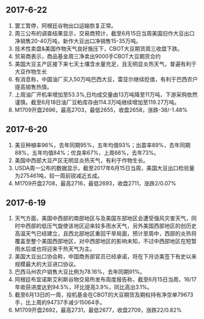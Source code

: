 ## 2017-6-22
1. 罢工暂停，阿根廷谷物出口运输恢复正常。
2. 周三公布的调查结果显示，交易商预计，截至6月15日当周美国旧作大豆出口净销售20-40万吨，新作大豆出口净销售15-35万吨。
3. 技术性卖盘&美国作物天气良好施压下，CBOT大豆期货周三收盘下跌。
4. 贸易商表示，商品基金周三净卖出9000手CBOT大豆期货合约
5. 美国大豆主产区接下来七天土壤含水量充足，且无明显炎热天气，普遍有利于大豆作物生长
6. 有消息称，中国油厂买入50万吨巴西大豆，雷亚尔继续贬值，有利于巴西农户提高销售热情。
7. 上周油厂开机率增加至53.3%,日均成交量由13万吨降至11万吨，下游采购依然谨慎。截至6月18日油厂豆粕库存由114.3万吨继续增加至119.27万吨。
8. M1709开盘2696，最高2703，最低2655，收盘2658，涨跌-38/-1.48%



## 2017-6-20
1. 美豆种植率96%，去年同期95%，五年均值93%；出苗率89%，去年同期88%，五年均值84%；优良率67%，上周66%，去年73%。
2. 美国中西部大豆产区无明显炎热天气，有利于作物生长。
3. USDA周一公布的数据显示，截至2017年6月15日当周，美国大豆出口检验量为275461吨，较一周前锐减近五成。
4. M1709开盘2708，最高2716，最低2693，收盘2711，涨跌2/0.07%

## 2017-6-19
1. 天气方面，美国中西部的南部地区与及美国东部地区会遭受强风灾害天气，同时中西部的低压气旋使该地区迎来较多雨水天气，另外美国西部地区的创历史高温天气已经建立，且西北部地区重回干旱局面，预计至周中，西部的炎热将覆盖至整个美国西部地区，对中西部地区的影响未知，不过中西部地区在短暂雨水后或也将迎来干热天气为主。
2. 美国大豆出口协会称，中国商务部官员已经承诺，将在下月访美签下有史以来规模最大的大豆进口协议。
3. 巴西马州农户销售大豆比例为78.16%，去年同期91%。
4. 阿根廷布宜诺斯艾利斯谷物交易所发布周度报告称，截至6月15日当周，16/17年收获进度达到94.5%，环比提高3.9%，同比高出3.1%。
5. 截至6月13日的一周，投机基金在CBOT的大豆期货及期权持有净空单79673手，比上周的94737手减少15064手。
6. M1709开盘2692，最高2731，最低2677，收盘2709，涨跌22/0.82%

